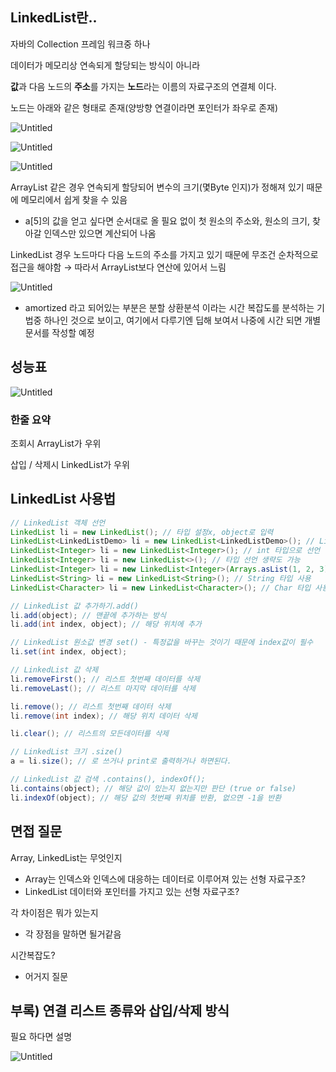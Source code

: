 ## LinkedList란..

자바의 Collection 프레임 워크중 하나

데이터가 메모리상 연속되게 할당되는 방식이 아니라

**값**과 다음 노드의 **주소**를 가지는 **노드**라는 이름의 자료구조의 연결체 이다.

노드는 아래와 같은 형태로 존재(양방향 연결이라면 포인터가 좌우로 존재)

![Untitled](https://s3-us-west-2.amazonaws.com/secure.notion-static.com/7a48683f-7d49-41e7-acf7-bf4c183d17ce/Untitled.png)

![Untitled](https://s3-us-west-2.amazonaws.com/secure.notion-static.com/b8195bbb-be73-4778-958c-a5412c01fc4d/Untitled.png)

![Untitled](https://s3-us-west-2.amazonaws.com/secure.notion-static.com/79608adf-06f4-47b5-8ce6-80ca40a5d7d1/Untitled.png)

ArrayList 같은 경우 연속되게 할당되어 변수의 크기(몇Byte 인지)가 정해져 있기 때문에 메모리에서 쉽게 찾을 수 있음

- a[5]의 값을 얻고 싶다면 순서대로 올 필요 없이 첫 원소의 주소와, 원소의 크기, 찾아갈 인덱스만 있으면 계산되어 나옴

LinkedList 경우 노드마다 다음 노드의 주소를 가지고 있기 때문에 무조건 순차적으로 접근을 해야함 → 따라서 ArrayList보다 연산에 있어서 느림

![Untitled](https://s3-us-west-2.amazonaws.com/secure.notion-static.com/0ef8ad6c-d764-4cdc-9a7d-8f27e9f56db2/Untitled.png)

- amortized 라고 되어있는 부분은 분할 상환분석 이라는 시간 복잡도를 분석하는 기법중 하나인 것으로 보이고, 여기에서 다루기엔 딥해 보여서 나중에 시간 되면 개별 문서를 작성할 예정

## 성능표

![Untitled](https://s3-us-west-2.amazonaws.com/secure.notion-static.com/342e659d-fdb8-4eda-b4c9-5ed6f4ee2db6/Untitled.png)

### 한줄 요약

조회시 ArrayList가 우위

삽입 / 삭제시 LinkedList가 우위

## LinkedList 사용법

```java
// LinkedList 객체 선언
LinkedList li = new LinkedList(); // 타입 설정x, object로 입력
LinkedList<LinkedListDemo> li = new LinkedList<LinkedListDemo>(); // List타입을 LinkedListDemo
LinkedList<Integer> li = new LinkedList<Integer>(); // int 타입으로 선언
LinkedList<Integer> li = new LinkedList<>(); // 타입 선언 생략도 가능
LinkedList<Integer> li = new LinkedList<Integer>(Arrays.asList(1, 2, 3)); // 초기화 할때 값 할당 가능        
LinkedList<String> li = new LinkedList<String>(); // String 타입 사용
LinkedList<Character> li = new LinkedList<Character>(); // Char 타입 사용

// LinkedList 값 추가하기.add()
li.add(object); // 맨끝에 추가하는 방식
li.add(int index, object); // 해당 위치에 추가

// LinkedList 원소값 변경 set() - 특정값을 바꾸는 것이기 때문에 index값이 필수
li.set(int index, object);

// LinkedList 값 삭제
li.removeFirst(); // 리스트 첫번째 데이터를 삭제
li.removeLast(); // 리스트 마지막 데이터를 삭제

li.remove(); // 리스트 첫번째 데이터 삭제
li.remove(int index); // 해당 위치 데이터 삭제

li.clear(); // 리스트의 모든데이터를 삭제

// LinkedList 크기 .size()
a = li.size(); // 로 쓰거나 print로 출력하거나 하면된다.

// LinkedList 값 검색 .contains(), indexOf();
li.contains(object); // 해당 값이 있는지 없는지만 판단 (true or false)
li.indexOf(object); // 해당 값의 첫번째 위치를 반환, 없으면 -1을 반환
```

## 면접 질문

Array, LinkedList는 무엇인지

- Array는 인덱스와 인덱스에 대응하는 데이터로 이루어져 있는 선형 자료구조?
- LinkedList 데이터와 포인터를 가지고 있는 선형 자료구조?

각 차이점은 뭐가 있는지

- 각 장점을 말하면 될거같음

시간복잡도?

- 어거지 질문

## 부록) 연결 리스트 종류와 삽입/삭제 방식

필요 하다면 설명

![Untitled](https://s3-us-west-2.amazonaws.com/secure.notion-static.com/73248f74-9186-479e-8e41-5a2dd2fc2127/Untitled.png)
